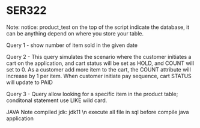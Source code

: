 # SER322

Note:
notice: product_test on the top of the script indicate the database, it can be anything depend on where you store your table.

Query 1 - show number of item sold in the given date

Query 2 - This query simulates the scenario where the customer initiates a cart on the application, and cart status will be set as HOLD, and COUNT will set to 0. As a customer add more item to the cart, the COUNT attribute will increase by 1 per item. When customer initiate pay sequence, cart STATUS will update to PAID

Query 3 - Query allow looking for a specific item in the product table; conditonal statement use LIKE wild card.


JAVA Note
compiled jdk: jdk11 \n
execute all file in sql before compile java application
